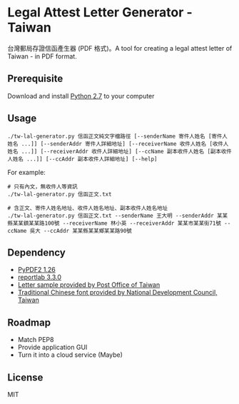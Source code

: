 # Legal Attest Letter Generator - Taiwan #
台灣郵局存證信函產生器 (PDF 格式)。A tool for creating a legal attest letter of Taiwan - in PDF format.

## Prerequisite ##
Download and install [Python 2.7](https://www.python.org/downloads/) to your computer

## Usage ##
```
./tw-lal-generator.py 信函正文純文字檔路徑 [--senderName 寄件人姓名 [寄件人姓名 ...]] [--senderAddr 寄件人詳細地址] [--receiverName 收件人姓名 [收件人姓名 ...]] [--receiverAddr 收件人詳細地址] [--ccName 副本收件人姓名 [副本收件人姓名 ...]] [--ccAddr 副本收件人詳細地址] [--help]
```
For example:  
```
# 只有內文，無收件人等資訊
./tw-lal-generator.py 信函正文.txt

# 含正文、寄件人姓名地址、收件人姓名地址、副本收件人姓名地址
./tw-lal-generator.py 信函正文.txt --senderName 王大明 --senderAddr 某某縣某某鎮某某路100號 --receiverName 林小英 --receiverAddr 某某市某某街71號 --ccName 吳大 --ccAddr 某某縣某某鄉某某路90號
```

## Dependency ##
- [PyPDF2 1.26](https://github.com/mstamy2/PyPDF2)  
- [reportlab 3.3.0](https://bitbucket.org/rptlab/reportlab)
- [Letter sample provided by Post Office of Taiwan](http://www.post.gov.tw/post/internet/Download/index.jsp?ID=220301)
- [Traditional Chinese font provided by National Development Council, Taiwan ](http://data.gov.tw/node/5961)

## Roadmap ##
- Match PEP8  
- Provide application GUI
- Turn it into a cloud service (Maybe)

## License ##
MIT
